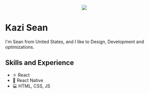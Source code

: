<p align="center">
  <img src="https://i.pinimg.com/originals/8e/7b/7a/8e7b7aa8e88242286476da6969526a88.gif">
</p>

# Kazi Sean
I'm Sean from United States, and I like to Design, Development and optimizations. 

## Skills and Experience
* ⚛ React
* 📱 React Native
* 💻 HTML, CSS, JS

